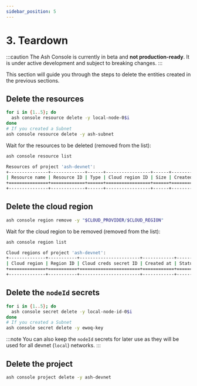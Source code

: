 ```yaml
---
sidebar_position: 5
---
```


# 3. Teardown

:::caution
The Ash Console is currently in beta and **not production-ready**. It is under active development and subject to breaking changes.
:::

This section will guide you through the steps to delete the entities created in the previous sections.

## Delete the resources

```bash title="Command"
for i in {1..5}; do
  ash console resource delete -y local-node-0$i
done
# If you created a Subnet
ash console resource delete -y ash-subnet
```

Wait for the resources to be deleted (removed from the list):

```bash title="Command"
ash console resource list
```

```bash title="Output"
Resources of project 'ash-devnet':
+---------------+-------------+------+-----------------+------+------------+--------+-------------------+
| Resource name | Resource ID | Type | Cloud region ID | Size | Created at | Status | Resource specific |
+===============+=============+======+=================+======+============+========+===================+
+---------------+-------------+------+-----------------+------+------------+--------+-------------------+
```

## Delete the cloud region

```bash title="Command"
ash console region remove -y "$CLOUD_PROVIDER/$CLOUD_REGION"
```

Wait for the cloud region to be removed (removed from the list):

```bash title="Command"
ash console region list
```

```bash title="Output"
Cloud regions of project 'ash-devnet':
+--------------+-----------+-----------------------+------------+--------+
| Cloud region | Region ID | Cloud creds secret ID | Created at | Status |
+==============+===========+=======================+============+========+
+--------------+-----------+-----------------------+------------+--------+
```

## Delete the `nodeId` secrets

```bash title="Command"
for i in {1..5}; do
  ash console secret delete -y local-node-id-0$i
done
# If you created a Subnet
ash console secret delete -y ewoq-key
```

:::note
You can also keep the `nodeId` secrets for later use as they will be used for all devnet (`local`) networks.
:::

## Delete the project

```bash title="Command"
ash console project delete -y ash-devnet
```
